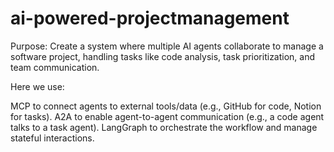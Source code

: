 # ai-powered-projectmanagement
Purpose: Create a system where multiple AI agents collaborate to manage a software project, handling tasks like code analysis, task prioritization, and team communication. 

Here we use:

MCP to connect agents to external tools/data (e.g., GitHub for code, Notion for tasks).
A2A to enable agent-to-agent communication (e.g., a code agent talks to a task agent).
LangGraph to orchestrate the workflow and manage stateful interactions.
